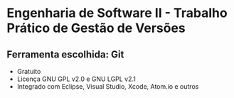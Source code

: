 # Engenharia de Software II - Trabalho Prático de Gestão de Versões

## Ferramenta escolhida: Git

* Gratuito
* Licença GNU GPL v2.0 e GNU LGPL v2.1
* Integrado com Eclipse, Visual Studio, Xcode, Atom.io e outros



